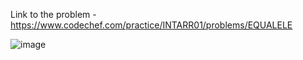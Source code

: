Link to the problem - https://www.codechef.com/practice/INTARR01/problems/EQUALELE




![image](https://github.com/Haleshot/Competitive-Programming/assets/57552973/38f85ece-079c-4600-a9f5-a31d3b511181)
